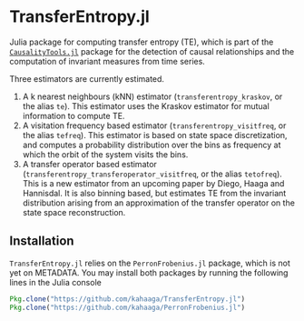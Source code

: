 # TransferEntropy.jl

Julia package for computing transfer entropy (TE), which is part of the   [`CausalityTools.jl`](https://github.com/kahaaga/CausalityTools.jl) package
 for the detection of causal relationships and the computation of invariant
 measures from time series.

Three estimators are currently estimated.

1. A k nearest neighbours (kNN) estimator (`transferentropy_kraskov`, or the alias `te`). This estimator uses the Kraskov estimator for mutual information to compute TE.
2. A visitation frequency based estimator (`transferentropy_visitfreq`, or the alias `tefreq`). This estimator is based on state space discretization, and computes a probability distribution over the bins as frequency at which the orbit of the system visits the bins.
3. A transfer operator based estimator (`transferentropy_transferoperator_visitfreq`, or the alias `tetofreq`). This is a new estimator from an upcoming paper by Diego, Haaga and Hannisdal. It is also binning based, but estimates TE from the invariant
distribution arising from an approximation of the transfer operator on the state
space reconstruction.

## Installation
`TransferEntropy.jl` relies on the `PerronFrobenius.jl` package, which is not
yet on METADATA. You may install both packages by running the following
lines in the Julia console

```julia
Pkg.clone("https://github.com/kahaaga/TransferEntropy.jl")
Pkg.clone("https://github.com/kahaaga/PerronFrobenius.jl")
```
